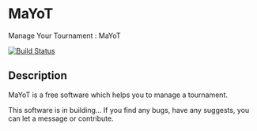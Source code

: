 # MaYoT
Manage Your Tournament : MaYoT

[![Build Status](https://travis-ci.org/bunlanG/MaYoT.svg?branch=master)](https://travis-ci.org/bunlanG/MaYoT)

## Description

MaYoT is a free software which helps you to manage a tournament.

This software is in building... If you find any bugs, have any suggests, you can let a message or contribute.
